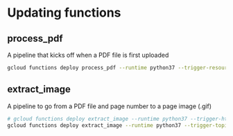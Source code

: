 # Updating functions

## process_pdf

A pipeline that kicks off when a PDF file is first uploaded

```bash
gcloud functions deploy process_pdf --runtime python37 --trigger-resource documentcloud-upload --trigger-event google.storage.object.finalize --memory=2048MB --timeout 540 --retry
```

## extract_image

A pipeline to go from a PDF file and page number to a page image (.gif)

```bash
# gcloud functions deploy extract_image --runtime python37 --trigger-http
gcloud functions deploy extract_image --runtime python37 --trigger-topic page-image-ready-for-extraction --memory=2048MB --timeout 540 --retry
```
